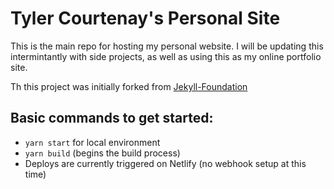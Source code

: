 # Tyler Courtenay's Personal Site

This is the main repo for hosting my personal website. I will be updating this intermintantly with side projects, as well as using this as my online portfolio site.

Th this project was initially forked from [Jekyll-Foundation](https://github.com/Foundation-for-Jekyll-sites/jekyll-foundation/wiki/Getting-started)

## Basic commands to get started:

- ```yarn start``` for local environment
- ```yarn build``` (begins the build process)
- Deploys are currently triggered on Netlify (no webhook setup at this time)
